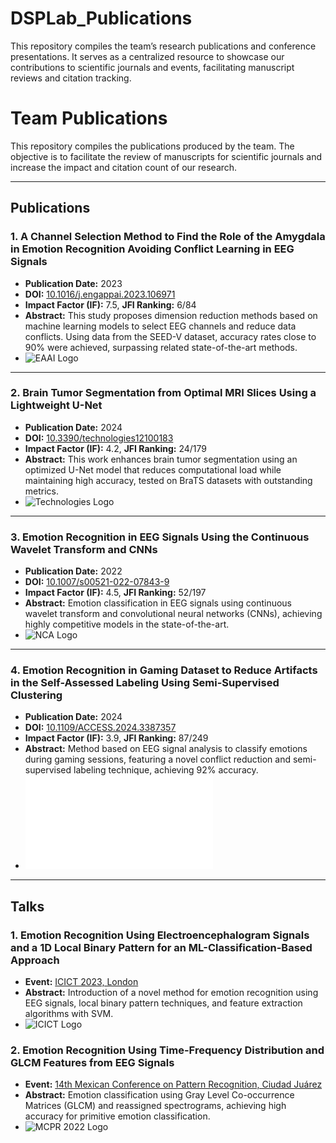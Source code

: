 # DSPLab_Publications
This repository compiles the team’s research publications and conference presentations. It serves as a centralized resource to showcase our contributions to scientific journals and events, facilitating manuscript reviews and citation tracking.

# Team Publications

This repository compiles the publications produced by the team. The objective is to facilitate the review of manuscripts for scientific journals and increase the impact and citation count of our research.

---

## Publications

### 1. A Channel Selection Method to Find the Role of the Amygdala in Emotion Recognition Avoiding Conflict Learning in EEG Signals
- **Publication Date:** 2023
- **DOI:** [10.1016/j.engappai.2023.106971](https://doi.org/10.1016/j.engappai.2023.106971)
- **Impact Factor (IF):** 7.5, **JFI Ranking:** 6/84
- **Abstract:** This study proposes dimension reduction methods based on machine learning models to select EEG channels and reduce data conflicts. Using data from the SEED-V dataset, accuracy rates close to 90% were achieved, surpassing related state-of-the-art methods.
- ![EAAI Logo](EAAIlogo.jpg)

---

### 2. Brain Tumor Segmentation from Optimal MRI Slices Using a Lightweight U-Net
- **Publication Date:** 2024
- **DOI:** [10.3390/technologies12100183](https://doi.org/10.3390/technologies12100183)
- **Impact Factor (IF):** 4.2, **JFI Ranking:** 24/179
- **Abstract:** This work enhances brain tumor segmentation using an optimized U-Net model that reduces computational load while maintaining high accuracy, tested on BraTS datasets with outstanding metrics.
- ![Technologies Logo](tecnologies.png)

---

### 3. Emotion Recognition in EEG Signals Using the Continuous Wavelet Transform and CNNs
- **Publication Date:** 2022
- **DOI:** [10.1007/s00521-022-07843-9](https://doi.org/10.1007/s00521-022-07843-9)
- **Impact Factor (IF):** 4.5, **JFI Ranking:** 52/197
- **Abstract:** Emotion classification in EEG signals using continuous wavelet transform and convolutional neural networks (CNNs), achieving highly competitive models in the state-of-the-art.
- ![NCA Logo](NCAlogo.jpg)

---

### 4. Emotion Recognition in Gaming Dataset to Reduce Artifacts in the Self-Assessed Labeling Using Semi-Supervised Clustering
- **Publication Date:** 2024
- **DOI:** [10.1109/ACCESS.2024.3387357](https://doi.org/10.1109/ACCESS.2024.3387357)
- **Impact Factor (IF):** 3.9, **JFI Ranking:** 87/249
- **Abstract:** Method based on EEG signal analysis to classify emotions during gaming sessions, featuring a novel conflict reduction and semi-supervised labeling technique, achieving 92% accuracy.
- ![Access Full Logo](Access_FullLogo.pdf)

---

## Talks

### 1. Emotion Recognition Using Electroencephalogram Signals and a 1D Local Binary Pattern for an ML-Classification-Based Approach
- **Event:** [ICICT 2023, London](https://doi.org/10.1007/978-981-99-3043-2_2)
- **Abstract:** Introduction of a novel method for emotion recognition using EEG signals, local binary pattern techniques, and feature extraction algorithms with SVM.
- ![ICICT Logo](ICICT.png)

### 2. Emotion Recognition Using Time-Frequency Distribution and GLCM Features from EEG Signals
- **Event:** [14th Mexican Conference on Pattern Recognition, Ciudad Juárez](https://doi.org/10.1007/978-3-031-07750-0_19)
- **Abstract:** Emotion classification using Gray Level Co-occurrence Matrices (GLCM) and reassigned spectrograms, achieving high accuracy for primitive emotion classification.
- ![MCPR 2022 Logo](MCPR2022.png)
